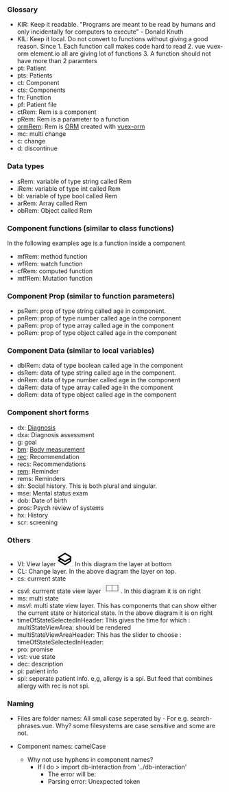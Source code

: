 ### Glossary

- KIR: Keep it readable. "Programs are meant to be read by humans and only incidentally for computers to execute" - Donald Knuth
- KIL: Keep it local. Do not convert to functions without giving a good reason. Since 1. Each function call makes code hard to read 2. vue vuex-orm element.io all are giving lot of functions 3. A function should not have more than 2 paramters
- pt: Patient
- pts: Patients
- ct: Component
- cts: Components
- fn: Function
- pf: Patient file
- ctRem: Rem is a component
- pRem: Rem is a parameter to a function
- [ormRem](https://github.com/savantcare/emr/blob/5a821d5a7fb76bf4f41051319a6851f07474d1d2/ptclient/cts/spi/rem/vl/table.vue#L89): Rem is [ORM](https://en.wikipedia.org/wiki/Object-relational_mapping) created with [vuex-orm](https://vuex-orm.org/)
- mc: multi change
- c: change
- d: discontinue

### Data types

- sRem: variable of type string called Rem
- iRem: variable of type int called Rem
- bl: variable of type bool called Rem
- arRem: Array called Rem
- obRem: Object called Rem

### Component functions (similar to class functions)

In the following examples age is a function inside a component

- mfRem: method function
- wfRem: watch function
- cfRem: computed function
- mtfRem: Mutation function

### Component Prop (similar to function parameters)

- psRem: prop of type string called age in component.
- pnRem: prop of type number called age in the component
- paRem: prop of type array called age in the component
- poRem: prop of type object called age in the component

### Component Data (similar to local variables)

- dblRem: data of type boolean called age in the component
- dsRem: data of type string called age in the component.
- dnRem: data of type number called age in the component
- daRem: data of type array called age in the component
- doRem: data of type object called age in the component

### Component short forms

- dx: [Diagnosis](/ptclient/cts/spi/dx/)
- dxa: Diagnosis assessment
- g: goal
- [bm](https://github.com/savantcare/emr/tree/master/ptclient/cts/spi/bm): [Body measurement](/ptclient/cts/spi/bm/)
- [rec](https://github.com/savantcare/emr/tree/master/ptclient/cts/spi/rec): Recommendation
- recs: Recommendations
- [rem](https://github.com/savantcare/emr/tree/master/ptclient/cts/spi/rem): Reminder
- rems: Reminders
- sh: Social history. This is both plural and singular.
- mse: Mental status exam
- dob: Date of birth
- pros: Psych review of systems
- hx: History
- scr: screening

### Others

- Vl: View layer ![Viw layer and change layer](../docs/images/vl-and-cl.png) In this diagram the layer at bottom
- CL: Change layer. In the above diagram the layer on top.
- cs: currrent state
- csvl: currrent state view layer ![multi state view layer and current state view layer](../docs/images/msvl-and-csvl.png). In this diagram it is on right
- ms: multi state
- msvl: multi state view layer. This has components that can show either the current state or historical state. In the above diagram it is on right
- timeOfStateSelectedInHeader: This gives the time for which : multiStateViewArea: should be rendered
- multiStateViewAreaHeader: This has the slider to choose : timeOfStateSelectedInHeader:
- pro: promise
- vst: vue state
- dec: description
- pi: patient info
- spi: seperate patient info. e,g, allergy is a spi. But feed that combines allergy with rec is not spi.

### Naming

- Files are folder names: All small case seperated by - For e.g. search-phrases.vue. Why? some filesystems are case sensitive and some are not.

- Component names: camelCase
  - Why not use hyphens in component names?
    - If I do > import db-interaction from '../db-interaction'
      - The error will be:
      - Parsing error: Unexpected token
